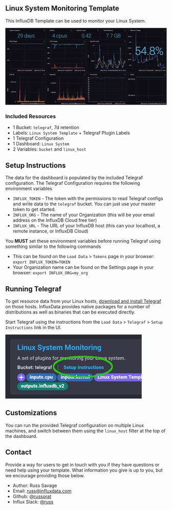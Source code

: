 ## Linux System Monitoring Template

This InfluxDB Template can be used to monitor your Linux System.

![Linux System Dashboard Screenshot](img/linux_system_dashboard.png)

### Included Resources

- 1 Bucket: `telegraf`, 7d retention
- Labels: `Linux System Template` + Telegraf Plugin Labels
- 1 Telegraf Configuration
- 1 Dashboard: `Linux System`
- 2 Variables: `bucket` and `linux_host`

## Setup Instructions
    
  The data for the dashboard is populated by the included Telegraf configuration. The Telegraf Configuration requires the following environment variables
    
  - `INFLUX_TOKEN` - The token with the permissions to read Telegraf configs and write data to the `telegraf` bucket. You can just use your master token to get started.
  - `INFLUX_ORG` - The name of your Organization (this will be your email address on the InfluxDB Cloud free tier)
  - `INFLUX_URL` - The URL of your InfluxDB host (this can your localhost, a remote instance, or InfluxDB Cloud)

  You **MUST** set these environment variables before running Telegraf using something similar to the following commands
    
  - This can be found on the `Load Data` > `Tokens` page in your browser: `export INFLUX_TOKEN=TOKEN`
  - Your Organization name can be found on the Settings page in your browser: `export INFLUX_ORG=my_org`

## Running Telegraf

  To get resource data from your Linux hosts, [download and install Telegraf](https://portal.influxdata.com/downloads/) on those hosts. InfluxData provides native packages for a number of distributions as well as binaries that can be executed directly.

  Start Telegraf using the instructions from the `Load Data` > `Telegraf` > `Setup Instructions` link in the UI.

![Telegraf Setup Instructions](img/linux_system_telegraf.png)

## Customizations

You can run the provided Telegraf configuration on multiple Linux machines, and switch between them using the `linux_host` filter at the top of the dashboard.

## Contact

Provide a way for users to get in touch with you if they have questions or need help using your template. What information you give is up to you, but we encourage providing those below.

- Author: Russ Savage
- Email: russ@influxdata.com
- Github: [@russorat](https://github.com/russorat)
- Influx Slack: [@russ](https://influxdata.com/slack)